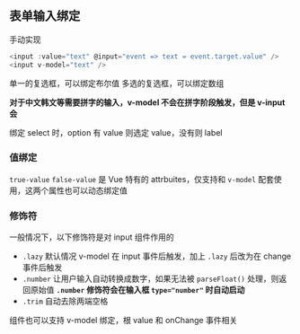 ## 表单输入绑定

手动实现

```js
<input :value="text" @input="event => text = event.target.value" />
<input v-model="text" />
```

单一的复选框，可以绑定布尔值
多选的复选框，可以绑定数组

**对于中文韩文等需要拼字的输入，v-model 不会在拼字阶段触发，但是 v-input 会**

绑定 select 时，option 有 value 则选定 value，没有则 label

### 值绑定

`true-value` `false-value` 是 Vue 特有的 attrbuites，仅支持和 `v-model` 配套使用，这两个属性也可以动态绑定值

### 修饰符

一般情况下，以下修饰符是对 input 组件作用的

- `.lazy`
  默认情况 v-model 在 input 事件后触发，加上 `.lazy` 后改为在 change 事件后触发
- `.number`
  让用户输入自动转换成数字，如果无法被 `parseFloat()` 处理，则返回原始值
  **`.number` 修饰符会在输入框 `type="number"` 时自动启动**
- `.trim`
  自动去除两端空格

组件也可以支持 v-model 绑定，根 value 和 onChange 事件相关
